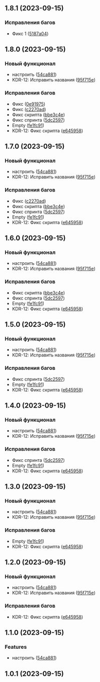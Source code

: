 

## 1.8.1 (2023-09-15)


### Исправления багов

* Фикс 1 ([5187a04](https://github.com/maxim-berdnikov/release-it-test/commit/5187a0489f98983eab0bbead5c5aba4c706832fb))

## 1.8.0 (2023-09-15)


### Новый функционал

* настроить ([54ca881](https://github.com/maxim-berdnikov/release-it-test/commit/54ca8814dc66c3b1a372e8d8dc95d8698702ba30))
* KDR-12: Исправить названия ([95f715e](https://github.com/maxim-berdnikov/release-it-test/commit/95f715eb77e571b5f2142258cfb341bbf45adece))


### Исправления багов

* Фикс ([0e91975](https://github.com/maxim-berdnikov/release-it-test/commit/0e9197571c44185a780aea9edfc130c992904fab))
* Фикс ([c2270ad](https://github.com/maxim-berdnikov/release-it-test/commit/c2270ade385ec0d86ac264e450aea1dda87d433a))
* Фикс скрипта ([bbe3c4e](https://github.com/maxim-berdnikov/release-it-test/commit/bbe3c4e6d0203fd85a221be0b4cc3796cb24ae1a))
* Фикс спринта ([5dc2597](https://github.com/maxim-berdnikov/release-it-test/commit/5dc2597de8fb54c2083ed18a8801aad092e74b87))
* Empty ([fe1fc91](https://github.com/maxim-berdnikov/release-it-test/commit/fe1fc91fc0eaf28d61fb2646b32d93ff1641f918))
* KDR-12: Фикс скрипта ([e645958](https://github.com/maxim-berdnikov/release-it-test/commit/e645958131bd8a4fc89a3ecfe98f20acb7157639))

## 1.7.0 (2023-09-15)


### Новый функционал

* настроить ([54ca881](https://github.com/maxim-berdnikov/release-it-test/commit/54ca8814dc66c3b1a372e8d8dc95d8698702ba30))
* KDR-12: Исправить названия ([95f715e](https://github.com/maxim-berdnikov/release-it-test/commit/95f715eb77e571b5f2142258cfb341bbf45adece))


### Исправления багов

* Фикс ([c2270ad](https://github.com/maxim-berdnikov/release-it-test/commit/c2270ade385ec0d86ac264e450aea1dda87d433a))
* Фикс скрипта ([bbe3c4e](https://github.com/maxim-berdnikov/release-it-test/commit/bbe3c4e6d0203fd85a221be0b4cc3796cb24ae1a))
* Фикс спринта ([5dc2597](https://github.com/maxim-berdnikov/release-it-test/commit/5dc2597de8fb54c2083ed18a8801aad092e74b87))
* Empty ([fe1fc91](https://github.com/maxim-berdnikov/release-it-test/commit/fe1fc91fc0eaf28d61fb2646b32d93ff1641f918))
* KDR-12: Фикс скрипта ([e645958](https://github.com/maxim-berdnikov/release-it-test/commit/e645958131bd8a4fc89a3ecfe98f20acb7157639))

## 1.6.0 (2023-09-15)


### Новый функционал

* настроить ([54ca881](https://github.com/maxim-berdnikov/release-it-test/commit/54ca8814dc66c3b1a372e8d8dc95d8698702ba30))
* KDR-12: Исправить названия ([95f715e](https://github.com/maxim-berdnikov/release-it-test/commit/95f715eb77e571b5f2142258cfb341bbf45adece))


### Исправления багов

* Фикс скрипта ([bbe3c4e](https://github.com/maxim-berdnikov/release-it-test/commit/bbe3c4e6d0203fd85a221be0b4cc3796cb24ae1a))
* Фикс спринта ([5dc2597](https://github.com/maxim-berdnikov/release-it-test/commit/5dc2597de8fb54c2083ed18a8801aad092e74b87))
* Empty ([fe1fc91](https://github.com/maxim-berdnikov/release-it-test/commit/fe1fc91fc0eaf28d61fb2646b32d93ff1641f918))
* KDR-12: Фикс скрипта ([e645958](https://github.com/maxim-berdnikov/release-it-test/commit/e645958131bd8a4fc89a3ecfe98f20acb7157639))

## 1.5.0 (2023-09-15)


### Новый функционал

* настроить ([54ca881](https://github.com/maxim-berdnikov/release-it-test/commit/54ca8814dc66c3b1a372e8d8dc95d8698702ba30))
* KDR-12: Исправить названия ([95f715e](https://github.com/maxim-berdnikov/release-it-test/commit/95f715eb77e571b5f2142258cfb341bbf45adece))


### Исправления багов

* Фикс спринта ([5dc2597](https://github.com/maxim-berdnikov/release-it-test/commit/5dc2597de8fb54c2083ed18a8801aad092e74b87))
* Empty ([fe1fc91](https://github.com/maxim-berdnikov/release-it-test/commit/fe1fc91fc0eaf28d61fb2646b32d93ff1641f918))
* KDR-12: Фикс скрипта ([e645958](https://github.com/maxim-berdnikov/release-it-test/commit/e645958131bd8a4fc89a3ecfe98f20acb7157639))

## 1.4.0 (2023-09-15)


### Новый функционал

* настроить ([54ca881](https://github.com/maxim-berdnikov/release-it-test/commit/54ca8814dc66c3b1a372e8d8dc95d8698702ba30))
* KDR-12: Исправить названия ([95f715e](https://github.com/maxim-berdnikov/release-it-test/commit/95f715eb77e571b5f2142258cfb341bbf45adece))


### Исправления багов

* Фикс спринта ([5dc2597](https://github.com/maxim-berdnikov/release-it-test/commit/5dc2597de8fb54c2083ed18a8801aad092e74b87))
* Empty ([fe1fc91](https://github.com/maxim-berdnikov/release-it-test/commit/fe1fc91fc0eaf28d61fb2646b32d93ff1641f918))
* KDR-12: Фикс скрипта ([e645958](https://github.com/maxim-berdnikov/release-it-test/commit/e645958131bd8a4fc89a3ecfe98f20acb7157639))

## 1.3.0 (2023-09-15)


### Новый функционал

* настроить ([54ca881](https://github.com/maxim-berdnikov/release-it-test/commit/54ca8814dc66c3b1a372e8d8dc95d8698702ba30))
* KDR-12: Исправить названия ([95f715e](https://github.com/maxim-berdnikov/release-it-test/commit/95f715eb77e571b5f2142258cfb341bbf45adece))


### Исправления багов

* Empty ([fe1fc91](https://github.com/maxim-berdnikov/release-it-test/commit/fe1fc91fc0eaf28d61fb2646b32d93ff1641f918))
* KDR-12: Фикс скрипта ([e645958](https://github.com/maxim-berdnikov/release-it-test/commit/e645958131bd8a4fc89a3ecfe98f20acb7157639))

## 1.2.0 (2023-09-15)


### Новый функционал

* настроить ([54ca881](https://github.com/maxim-berdnikov/release-it-test/commit/54ca8814dc66c3b1a372e8d8dc95d8698702ba30))
* KDR-12: Исправить названия ([95f715e](https://github.com/maxim-berdnikov/release-it-test/commit/95f715eb77e571b5f2142258cfb341bbf45adece))


### Исправления багов

* KDR-12: Фикс скрипта ([e645958](https://github.com/maxim-berdnikov/release-it-test/commit/e645958131bd8a4fc89a3ecfe98f20acb7157639))

## 1.1.0 (2023-09-15)


### Features

* настроить ([54ca881](https://github.com/maxim-berdnikov/release-it-test/commit/54ca8814dc66c3b1a372e8d8dc95d8698702ba30))

## 1.0.1 (2023-09-15)